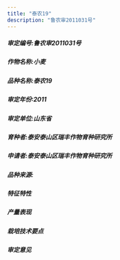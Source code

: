 ```yaml
---
title: "泰农19"
description: "鲁农审2011031号"
---
```

##### 审定编号:鲁农审2011031号

##### 作物名称:小麦

##### 品种名称:泰农19

##### 审定年份:2011

##### 审定单位:山东省

##### 育种者:泰安泰山区瑞丰作物育种研究所

##### 申请者:泰安泰山区瑞丰作物育种研究所

##### 品种来源:

##### 特征特性


##### 产量表现


##### 栽培技术要点


##### 审定意见

